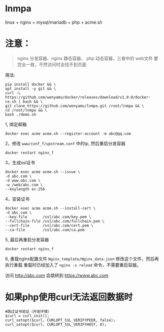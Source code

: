 # lnmpa
linux + nginx + mysql/mariadb + php + acme.sh

# 注意：
> nginx 分发容器、nginx 静态容器、 php 动态容器，三者中的 web文件 要完全一致，不然访问时会找不到页面

用法:
```
pip install docker && \
apt install -y git && \
curl -L https://github.com/wenyamu/docker/releases/download/v1.0.0/docker-ce.sh | bash && \
git clone https://github.com/wenyamu/lnmpa.git /root/lnmpa && \
cd /root/lnmpa && \
bash ./demo.sh
```
1, 绑定邮箱
```
docker exec acme acme.sh --register-account -m abc@qq.com
```

2，修改 `www/conf_f/upstream.conf` 中的ip, 然后重启分发容器
```
docker restart nginx_f
```

3，生成ssl证书
```
docker exec acme acme.sh --issue \
-d abc.com \
-d www.abc.com \
-w /web/abc.com \
--keylength ec-256
```

4，安装证书
```
docker exec acme acme.sh --install-cert \
-d abc.com \
--key-file       /ssl/abc.com/key.pem \
--fullchain-file /ssl/abc.com/fullchain.pem \
--cert-file      /ssl/abc.com/cert.pem \
--ca-file        /ssl/abc.com/ca.pem
```

5, 最后再重启分发容器
```
docker restart nginx_f
```
6, 重载nginx配置文件
`Nginx_template/Nginx_data.json` 修改这个文件，然后再执行重载
重载时已经加入了 `nginx -s reload` 命令，不需要重启容器。

访问 http://abc.com 会跳转到 https://www.abc.com

# 如果php使用curl无法返回数据时
```
#‌跳过证书验证（开发环境）
$curl = curl_init();
curl_setopt($curl, CURLOPT_SSL_VERIFYPEER, false);
curl_setopt($curl, CURLOPT_SSL_VERIFYHOST, 0);
```
